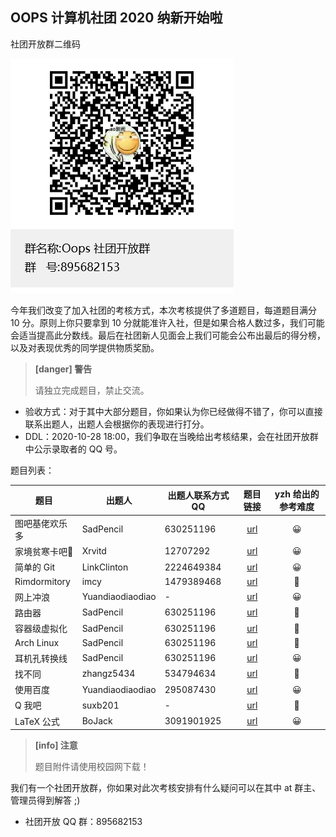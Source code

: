 

## OOPS 计算机社团 2020 纳新开始啦

社团开放群二维码

![](/images/oops_open.png)

今年我们改变了加入社团的考核方式，本次考核提供了多道题目，每道题目满分 10 分。原则上你只要拿到 10 分就能准许入社，但是如果合格人数过多，我们可能会适当提高此分数线。最后在社团新人见面会上我们可能会公布出最后的得分榜，以及对表现优秀的同学提供物质奖励。

> **[danger] 警告**
>
> 请独立完成题目，禁止交流。

- 验收方式：对于其中大部分题目，你如果认为你已经做得不错了，你可以直接联系出题人，出题人会根据你的表现进行打分。
- DDL：2020-10-28 18:00，我们争取在当晚给出考核结果，会在社团开放群中公示录取者的 QQ 号。

题目列表：

| 题目           | 出题人           | 出题人联系方式 QQ | 题目链接 | yzh 给出的参考难度 |
| -------------- | ---------------- | ----------------- | :--------: | :--------: |
| 图吧基佬欢乐多 | SadPencil | 630251196    | [url](https://oops-sdu.cn/article/article/纳新_2020/题目一.html) | 😀 |
| 家境贫寒卡吧👴 | Xrvitd | 12707292       |   [url](https://oops-sdu.cn/article/纳新_2020/题目二.html)  | 😀 |
| 简单的 Git    | LinkClinton | 2224649384|   [url](https://oops-sdu.cn/article/纳新_2020/题目三.html)    |   😀     |
| Rimdormitory | imcy  | 1479389468           |  [url](https://oops-sdu.cn/article/纳新_2020/题目四.html)      |  🤔    |
| 网上冲浪       | Yuandiaodiaodiao | -   |    [url](https://oops-sdu.cn/article/纳新_2020/题目五.html)     |    😀    |
| 路由器 | SadPencil   | 630251196        |   [url](https://oops-sdu.cn/article/纳新_2020/题目六.html)     |   🤔   |
| 容器级虚拟化 | SadPencil | 630251196      |    [url](https://oops-sdu.cn/article/纳新_2020/题目七.html)    |    🤔    |
| Arch Linux  | SadPencil| 630251196        |   [url](https://oops-sdu.cn/article/纳新_2020/题目八.html)        |   🤔   |
| 耳机孔转换线   | SadPencil | 630251196        |     [url](https://oops-sdu.cn/article/纳新_2020/题目九.html) |     😀   |
| 找不同  | zhangz5434  | 534794634         |    [url](https://oops-sdu.cn/article/纳新_2020/题目十.html)   |    🤔    |
| 使用百度 | Yuandiaodiaodiao | 295087430                |   [url](https://oops-sdu.cn/article/纳新_2020/题目十一.html)   | 😀 |
| Q 我吧   | suxb201  | -                   |   [url](https://oops-sdu.cn/article/纳新_2020/题目十二.html)    |  🤔   |
| LaTeX 公式 | BoJack | 3091901925 |   [url](https://oops-sdu.cn/article/纳新_2020/题目十三.html)    |  😀  |

> **[info] 注意**
>
> 题目附件请使用校园网下载！


我们有一个社团开放群，你如果对此次考核安排有什么疑问可以在其中 at 群主、管理员得到解答 ;)

- 社团开放 QQ 群：895682153